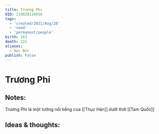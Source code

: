 ```yaml
---
title: Trương Phi
UID: 210828134916
tags:
  - 'created/2021/Aug/28'
  - 'seed'
  - 'permanent/people'
birth: 163
death: 221
aliases:
  - Dực Đức
publish: False
---
```

# Trương Phi

## Notes:
Trương Phi là một tướng nổi tiếng của [[Thục Hán]] dưới thời [[Tam Quốc]]

## Ideas & thoughts:
